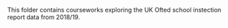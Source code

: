 This folder contains courseworks exploring the UK Ofted school instection report data from 2018/19.
